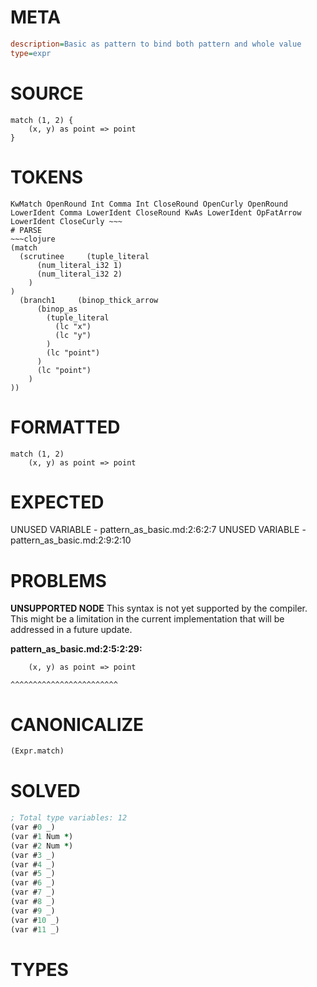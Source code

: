 # META
~~~ini
description=Basic as pattern to bind both pattern and whole value
type=expr
~~~
# SOURCE
~~~roc
match (1, 2) {
    (x, y) as point => point
}
~~~
# TOKENS
~~~text
KwMatch OpenRound Int Comma Int CloseRound OpenCurly OpenRound LowerIdent Comma LowerIdent CloseRound KwAs LowerIdent OpFatArrow LowerIdent CloseCurly ~~~
# PARSE
~~~clojure
(match
  (scrutinee     (tuple_literal
      (num_literal_i32 1)
      (num_literal_i32 2)
    )
)
  (branch1     (binop_thick_arrow
      (binop_as
        (tuple_literal
          (lc "x")
          (lc "y")
        )
        (lc "point")
      )
      (lc "point")
    )
))
~~~
# FORMATTED
~~~roc
match (1, 2)
	(x, y) as point => point
~~~
# EXPECTED
UNUSED VARIABLE - pattern_as_basic.md:2:6:2:7
UNUSED VARIABLE - pattern_as_basic.md:2:9:2:10
# PROBLEMS
**UNSUPPORTED NODE**
This syntax is not yet supported by the compiler.
This might be a limitation in the current implementation that will be addressed in a future update.

**pattern_as_basic.md:2:5:2:29:**
```roc
    (x, y) as point => point
```
    ^^^^^^^^^^^^^^^^^^^^^^^^


# CANONICALIZE
~~~clojure
(Expr.match)
~~~
# SOLVED
~~~clojure
; Total type variables: 12
(var #0 _)
(var #1 Num *)
(var #2 Num *)
(var #3 _)
(var #4 _)
(var #5 _)
(var #6 _)
(var #7 _)
(var #8 _)
(var #9 _)
(var #10 _)
(var #11 _)
~~~
# TYPES
~~~roc
~~~
